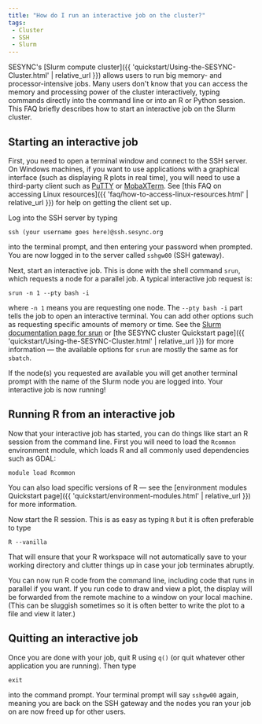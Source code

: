 ```yaml
---
title: "How do I run an interactive job on the cluster?"
tags:
 - Cluster
 - SSH
 - Slurm
---
```


SESYNC's [Slurm compute cluster]({{ 'quickstart/Using-the-SESYNC-Cluster.html' | relative_url }}) allows users to run big memory- and processor-intensive jobs. Many users don't know that you can access the memory and processing power of the cluster interactively, typing commands directly into the command line or into an R or Python session. This FAQ briefly describes how to start an interactive job on the Slurm cluster.

## Starting an interactive job

First, you need to open a terminal window and connect to the SSH server. On Windows machines, if you want to use applications with a graphical interface (such as displaying R plots in real time), you will need to use a third-party client such as [PuTTY](https://www.putty.org/) or [MobaXTerm](https://mobaxterm.mobatek.net). See [this FAQ on accessing Linux resources]({{ 'faq/how-to-access-linux-resources.html' | relative_url }}) for help on getting the client set up.

Log into the SSH server by typing

```
ssh (your username goes here)@ssh.sesync.org
```

into the terminal prompt, and then entering your password when prompted. You are now logged in to the server called `sshgw00` (SSH gateway).

Next, start an interactive job. This is done with the shell command `srun`, which requests a node for a parallel job. A typical interactive job request is:

```
srun -n 1 --pty bash -i
```

where `-n 1` means you are requesting one node. The `--pty bash -i` part tells the job to open an interactive terminal. You can add other options such as requesting specific amounts of memory or time. See the [Slurm documentation page for srun](https://slurm.schedmd.com/srun.html) or [the SESYNC cluster Quickstart page]({{ 'quickstart/Using-the-SESYNC-Cluster.html' | relative_url }}) for more information &mdash; the available options for `srun` are mostly the same as for `sbatch`.

If the node(s) you requested are available you will get another terminal prompt with the name of the Slurm node you are logged into. Your interactive job is now running!

## Running R from an interactive job

Now that your interactive job has started, you can do things like start an R session from the command line. First you will need to load the `Rcommon` environment module, which loads R and all commonly used dependencies such as GDAL:

```
module load Rcommon
```

You can also load specific versions of R &mdash; see the [environment modules Quickstart page]({{ 'quickstart/environment-modules.html' | relative_url }}) for more information.

Now start the R session. This is as easy as typing `R` but it is often preferable to type

```
R --vanilla
```

That will ensure that your R workspace will not automatically save to your working directory and clutter things up in case your job terminates abruptly.

You can now run R code from the command line, including code that runs in parallel if you want. If you run code to draw and view a plot, the display will be forwarded from the remote machine to a window on your local machine. (This can be sluggish sometimes so it is often better to write the plot to a file and view it later.)

## Quitting an interactive job

Once you are done with your job, quit R using `q()` (or quit whatever other application you are running). Then type

```
exit
```

into the command prompt. Your terminal prompt will say `sshgw00` again, meaning you are back on the SSH gateway and the nodes you ran your job on are now freed up for other users.

